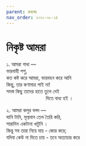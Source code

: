 ```yaml
---
parent: রুদ্ধস্বর
nav_order: ২০০১-০৮-১৪
---
```


# নিকৃষ্ট আমরা

১.
আমরা গাধা —  
ভারবাহী পশু,  
কত কষ্ট করে আমরা, ভারবহন করে আনি  
কিন্তু, তার কণামাত্র পাই না!  
সমস্ত কিছু তাদের হাতে তুলে দেই  
<span style="display: block; padding: 0 0 0 7.5em;">দিতে বাধ্য হই ।</span>

২.
আমরা কলুর বলদ —  
ঘানি টানি, মূল্যবান তেল তৈরি করি,  
সারাদিন একটানা খাটুনি ।  
কিন্তু সব তারা নিয়ে যায় - জোর করে;  
যদিবা কেউ না দিতে চায় - তবে অত্যাচার করে
